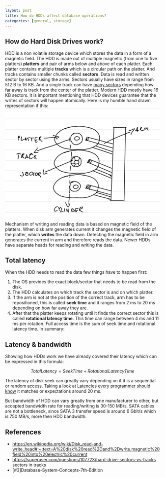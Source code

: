 ```yaml
---
layout: post
title: How do HDDs affect database operations?
categories: [general, storage]
---
```


## How do Hard Disk Drives work?

HDD is a non volatile storage device which stores the data in a form of a magnetic
field. The HDD is made out of multiple magnetic (from one to five platters) **platters** and pair of arms below and above of each platter.
Each platter contains multiple **tracks** which is a circular path on the platter.
And tracks contains smaller chunks called **sectors**. Data is read and written
sector by sector using the arms. Sectors usually have sizes in range from 512 B
to 16 KB. And a single track can have [many sectors](https://superuser.com/questions/107723/hard-drive-sectors-vs-tracks)
depending how far away is track from the center of the platter. Modern HDD mostly
have 16 KB sectors. It is important mentioning that HDD devices guarantee that
the writes of sectors will happen atomically. Here is my humble hand drawn
representation if this:
![HDD internal hand drawn representation](/assets/image/hdd-internal.png)

Mechanism of writing and reading data is based on magnetic field of the platters. When disk arm generates current it changes the magnetic field of the platter,
which **writes** the data down. Detecting the magnetic field in arm generates the
current in arm and therefore reads the data. Newer HDDs have separate heads for
reading and writing the data.

## Total latency

When the HDD needs to read the data few things have to happen first:
1. The OS provides the exact block/sector that needs to be read from the disk.
2. The HDD calculates on which track the sector is and on which platter.
3. If the arm is not at the position of the correct track, arm has to be repositioned,
this is called **seek time** and it ranges from 2 ms to 20 ms depending on how far
away they are.
4. After that the platter keeps rotating until it finds the correct sector this
is called **rotational latency time**. This time can range between 4 ms and 11 ms
per rotation.
Full access time is the sum of seek time and rotational latency time. In summary:

## Latency & bandwidth

Showing how HDDs work we have already covered their latency which can be expressed
in this formula:
```math
TotalLatency = SeekTime + RotationalLatencyTime
```
The latency of disk seek can greatly vary depending on if it is a sequential or
random access. Taking a look at [Latencies every programmer should know](https://gist.github.com/jboner/2841832) it matches or expectations around 20 ms.

But bandwidth of HDD can vary greatly from one manufacturer to other, but accepted
bandwidth rate for reading/writing is 30-150 MB/s. SATA cables are not a bottleneck, since SATA 3 transfer speed is around 6 Gbit/s which is 750 MB/s, more then HDD
bandwidth.

## References
- https://en.wikipedia.org/wiki/Disk_read-and-write_head#:~:text=A%20disk%20read%2Dand%2Dwrite,magnetic%20field%20into%20electric%20current
- https://superuser.com/questions/107723/hard-drive-sectors-vs-tracks sectors in tracks
- [#3]Database-System-Concepts-7th-Edition